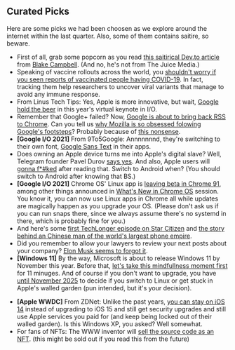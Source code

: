 ## Curated Picks

Here are some picks we had been choosen as we explore around the internet within the last quarter. Also, some of them contains saitire, so beware.

- First of all, grab some popcorn as you read [this saitirical Dev.to article](https://dev.to/blaketweeted/the-truth-about-open-source-developers-wds-2-2bb9) from [Blake Campbell](https://twitter.com/BlakeTweeted). (And no, he's not from The Juice Media.)
- Speaking of vaccine rollouts across the world, you [shouldn't worry if you seen reports of vaccinated people having COVID-19](https://www.technologyreview.com/2021/04/29/1024301/vaccines-covid-breakthrough-infections-immunity-cdc). In fact, tracking them help researchers to uncover viral variants that manage to avoid any immune response.
- From Linus Tech Tips: Yes, Apple is more innovative, but wait, [Google hold the beer](https://youtu.be/qCnM4osEIII) in this year's virtual keynote in I/O.
- Remember that Google+ failed? Now, [Google is about to bring back RSS to Chrome](https://blog.chromium.org/2021/05/an-experiment-in-helping-users-and-web.html). Can you tell us [why Mozilla is so obsessed folowing Google's footsteps](https://twitter.com/nixcraft/status/1395313399815311362?s=20)? Probably because of [this nonsense](https://bshq.rtapp.tk/nonsense-bs-105jdywp).
- **[Google I/O 2021]** From 9To5Google: Annnnnnnd, they're switching to their own font, [Google Sans Text](https://9to5google.com/2021/05/19/google-sans-text/) in their apps.
- Does owning an Apple device turns me into Apple's digital slave? Well, Telegram founder Pavel Durov [says yes](https://www.androidauthority.com/telegram-apple-digital-slave-1227646/). And also, Apple users will [gonna f*#ked](http://www.youtube.com/watch?v=cOmdkN6MOwU) after reading that. Switch to Android when? (You should switch to Android after knowing that BS.)
- **[Google I/O 2021]** Chrome OS' Linux app is [leaving beta in Chrome 91](https://www.theverge.com/2021/5/20/22445382/chromeos-linux-release-beta-version-91), among other things announced in [What's New in Chrome OS](https://youtu.be/a8kkzdOfAgU) session. You know it, you can now use Linux apps in Chrome all while updates are magically happen as you upgrade your OS. (Please don't ask us if you can run snaps there, since we always assume there's no systemd in there, which is probably fine for you.)
- And here's some [first TechLonger episode on Star Citizen](https://youtu.be/bYs_zn2pTZo) and [the story behind an Chinese man of the world's largest phone empire](https://youtu.be/VIggp85vgZA).
- Did you remember to allow your lawyers to review your next posts about your company? [Elon Musk seems to forgot it](https://www.theverge.com/2021/6/1/22463920/elon-musk-stock-price-tweets-sec).
- **[Windows 11]** By the way, Microsoft is about to release Windows 11 by November this year. Before that, [let's take this mindfullness moment first](https://www.zdnet.com/article/microsoft-wants-you-to-calm-down-about-windows-11-in-a-twisted-wonderful-way/) for 11 minuges. And of course if you don't want to upgrade, you have [until November 2025](https://www.extremetech.com/computing/323676-microsoft-will-drop-support-for-windows-10-by-2025?utm_campaign=trueAnthem%3A+Trending+Content&utm_medium=trueAnthem&utm_source=facebook) to decide if you switch to Linux or get stuck in Apple's walled garden (pun intended, but it's your decision).
* **[Apple WWDC]** From ZDNet: Unlike the past years, [you can stay on iOS 14](https://www.zdnet.com/article/ios-14-could-become-apples-windows-xp/) instead of upgrading to iOS 15 and still get security upgrades and still use Apple services you paid for (and keep being locked out of their walled garden). Is this Windows XP, you asked? Well somewhat.
* For fans of NFTs: The WWW inventor will [sell the source code as an NFT](https://learningenglish.voanews.com/a/world-wide-web-inventor-to-sell-source-code-/5929893.html). (this might be sold out if you read this from the future)
